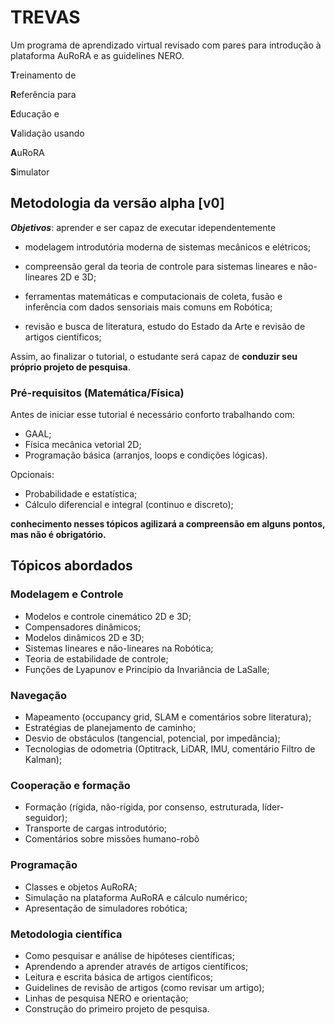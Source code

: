 TREVAS
======

Um programa de aprendizado virtual revisado com pares para introdução à plataforma AuRoRA e as guidelines NERO.

**T**reinamento de 

**R**eferência para

**E**ducação e

**V**alidação usando 

**A**uRoRA

**S**imulator

## Metodologia da versão alpha [v0]

___**Objetivos**___: aprender e ser capaz de executar idependentemente

+ modelagem introdutória moderna de sistemas mecânicos e elétricos; 

+ compreensão geral da teoria de controle para sistemas lineares e não-lineares 2D e 3D; 

+ ferramentas matemáticas e computacionais de coleta, fusão e inferência com dados sensoriais mais comuns em Robótica;

+ revisão e busca de literatura, estudo do Estado da Arte e revisão de artigos científicos;

Assim, ao finalizar o tutorial, o estudante será capaz de **conduzir seu próprio projeto de pesquisa**. 

### Pré-requisitos (Matemática/Física)

Antes de iniciar esse tutorial é necessário conforto trabalhando com:

+ GAAL;
+ Física mecânica vetorial 2D;
+ Programação básica (arranjos, loops e condições lógicas).

Opcionais:

+ Probabilidade e estatística;
+ Cálculo diferencial e integral (continuo e discreto);

__conhecimento nesses tópicos agilizará a compreensão em alguns pontos, mas não é obrigatório.__

## Tópicos abordados

### Modelagem e Controle

+ Modelos e controle cinemático 2D e 3D;
+ Compensadores dinâmicos;
+ Modelos dinâmicos 2D e 3D;
+ Sistemas lineares e não-lineares na Robótica;
+ Teoria de estabilidade de controle;
+ Funções de Lyapunov e Princípio da Invariância de LaSalle;

### Navegação

+ Mapeamento (occupancy grid, SLAM e comentários sobre literatura);
+ Estratégias de planejamento de caminho;
+ Desvio de obstáculos (tangencial, potencial, por impedância);
+ Tecnologias de odometria (Optitrack, LiDAR, IMU, comentário Filtro de Kalman);


### Cooperação e formação

+ Formação (rígida, não-rígida, por consenso, estruturada, líder-seguidor);
+ Transporte de cargas introdutório;
+ Comentários sobre missões humano-robô

### Programação

+ Classes e objetos AuRoRA;
+ Simulação na plataforma AuRoRA e cálculo numérico;
+ Apresentação de simuladores robótica;

### Metodologia científica

+ Como pesquisar e análise de hipóteses científicas;
+ Aprendendo a aprender através de artigos científicos;
+ Leitura e escrita básica de artigos científicos;
+ Guidelines de revisão de artigos (como revisar um artigo);
+ Linhas de pesquisa NERO e orientação;
+ Construção do primeiro projeto de pesquisa.
